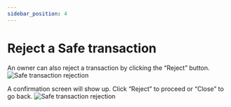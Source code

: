 ```yaml
---
sidebar_position: 4
---
```


# Reject a Safe transaction
An owner can also reject a transaction by clicking the “Reject” button. 
![Safe transaction rejection](/img/pyxis-safe/reject_safe_transaction_1.png)

A confirmation screen will show up. Click “Reject” to proceed or “Close” to go back.
![Safe transaction rejection](/img/pyxis-safe/reject_safe_transaction_2.png)

